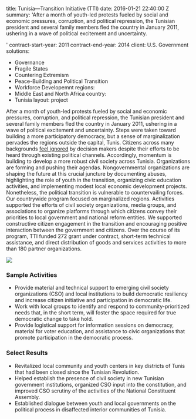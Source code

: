 
title: Tunisia—Transition Initiative (TTI)
date: 2016-01-21 22:40:00 Z
summary: 'After a month of youth-led protests fueled by social and economic pressures,
  corruption, and political repression, the Tunisian president and several family
  members fled the country in January 2011, ushering in a wave of political excitement
  and uncertainty.

'
contract-start-year: 2011
contract-end-year: 2014
client: U.S. Government
solutions:
- Governance
- Fragile States
- Countering Extremism
- Peace-Building and Political Transition
- Workforce Developemnt
regions:
- Middle East and North Africa
country:
- Tunisia
layout: project


After a month of youth-led protests fueled by social and economic pressures, corruption, and political repression, the Tunisian president and several family members fled the country in January 2011, ushering in a wave of political excitement and uncertainty. Steps were taken toward building a more participatory democracy, but a sense of marginalization pervades the regions outside the capital, Tunis. Citizens across many backgrounds [feel ignored][1] by decision makers despite their efforts to be heard through existing political channels. Accordingly, momentum is building to develop a more robust civil society across Tunisia. Organizations are forming and pushing their agendas. Nongovernmental organizations are shaping the future at this crucial juncture by documenting abuses, highlighting the role of youth in the transition, organizing civic education activities, and implementing modest local economic development projects. Nonetheless, the political transition is vulnerable to countervailing forces. Our countrywide program focused on marginalized regions. Activities supported the efforts of civil society organizations, media groups, and associations to organize platforms through which citizens convey their priorities to local government and national reform entities. We supported constructive citizen engagement in the transition and encouraging positive interaction between the government and citizens. Over the course of its program, TTI funded 272 grant under contract, short-term technical assistance, and direct distribution of goods and services activities to more than 180 partner organizations.

![][2]

### Sample Activities

* Provide material and technical support to emerging civil society organizations (CSO) and local institutions to build democratic resiliency and increase citizen initiative and participation in democratic life.
* Work with local groups to identify and respond to community-prioritized needs that, in the short term, will foster the space required for true democratic change to take hold.
* Provide logistical support for information sessions on democracy, material for voter education, and assistance to civic organizations that promote participation in the democratic process.

### Select Results

* Revitalized local community and youth centers in key districts of Tunis that had been closed since the Tunisian Revolution.
* Helped establish the presence of civil society in new Tunisian government institutions, organized CSO input into the constitution, and improved CSO scrutiny of the activities of the National Constituent Assembly.
* Established dialogue between youth and local governments on the political process in disaffected interior communities of Tunisia.

[1]: http://www.dw.de/tunisias-break-dancers-spin-away-from-extremism/a-17670737
[2]: https://assetify-dai.com/projects/Tunisia.JPG
